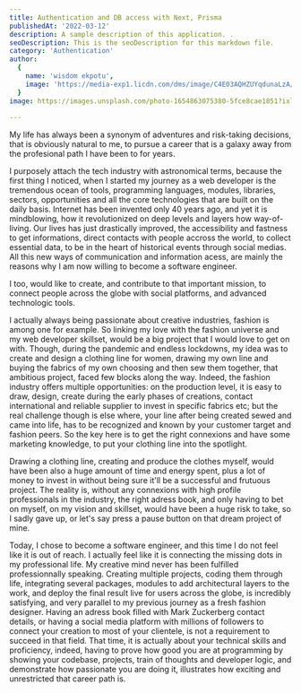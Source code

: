 ```yaml
---
title: Authentication and DB access with Next, Prisma
publishedAt: '2022-03-12'
description: A sample description of this application. .
seoDescription: This is the seoDescription for this markdown file.
category: 'Authentication'
author:
  {
    name: 'wisdom ekpotu',
    image: 'https://media-exp1.licdn.com/dms/image/C4E03AQHZUYqdunaLzA/profile-displayphoto-shrink_200_200/0/1655124268576?e=1661385600&v=beta&t=12k6HwUxtomaJ_fLEmI5rw0oihKSydkup2U7y5-o0qA',
  }
image: https://images.unsplash.com/photo-1654863075380-5fce8cae1851?ixlib=rb-1.2.1&ixid=MnwxMjA3fDB8MHx0b3BpYy1mZWVkfDMyfGJvOGpRS1RhRTBZfHxlbnwwfHx8fA%3D%3D&auto=format&fit=crop&w=500&q=60'
  
---
```

My life  has always been a synonym of adventures and risk-taking decisions, that is obviously natural to me,
to pursue a career that is a galaxy away from the profesional path I have been to for years.

I purposely attach the tech industry with astronomical terms, because the first thing I noticed, when I started my journey as a web developer is the tremendous ocean of tools, programming languages, modules, libraries, sectors, opportunities and all the core technologies that are built on the daily basis. Internet has been invented only 40 years ago, and yet it is mindblowing, how it revolutionized on deep levels and layers how way-of-living.
Our lives has just drastically improved, the accessibility and fastness to get informations, direct contacts with people accross the world, to collect essential data, to be in the heart of historical events through social medias. All this new ways of communication and information acess, are mainly the reasons why I am now willing to become a software engineer.

I too, would like to create, and contribute to that important mission, to connect people across the globe with social platforms, and advanced technologic tools.

I actually always being passionate about creative industries, fashion is among one for example. So linking my love with the fashion universe and my web developer skillset, would be a big project that I would love to get on with. Though, during the pandemic and endless lockdowns, my idea was to create and design a clothing line for women, drawing my own line and buying the fabrics of my own choosing and then sew them together, that ambitious project, faced few blocks along the way. Indeed, the fashion industry offers multiple opportunities: on the production level, it is easy to draw, design, create during the early phases of creations, contact international and reliable supplier to invest in specific fabrics etc; but the real challenge though is else where, your line after being created sewed and came into life, has to be recognized and known by your customer target and fashion peers. So the key here is to get the right connexions and have some marketing knowledge, to put your clothing line into the spotlight.
  
Drawing a clothing line, creating and produce the clothes myself, would have been also a huge amount of time and energy spent, plus a lot of money to invest in without being sure it'll be a successful and frutuous project. The reality is, without any connexions with high profile professionals in the industry, the right adress book, and only having to bet on myself, on my vision and skillset, would have been a huge risk to take, so I sadly gave up, or let's say press a pause button on that dream project of mine. 

Today, I chose to become a software engineer, and this time I do not feel like it is out of reach. I actually feel like it is connecting the missing dots in my professional life. My creative mind never has been fulfilled professionnally speaking. Creating multiple projects, coding them through life, integrating several packages, modules to add architectural layers to the work, and deploy the final result live for users across the globe, is incredibly satisfying, and very parallel to my previous journey as a fresh fashion designer. Having an adress book filled with Mark Zuckerberg contact details, or having a social media platform with millions of followers to connect your creation to most of your clientele, is not a requirement to succeed in that field. That time, it is actually about your technical skills and proficiency, indeed, having to prove how good you are at programming by showing your codebase, projects, train of thoughts and developer logic, and demonstrate how passionate you are doing it, illustrates how exciting and unrestricted that career path is. 


